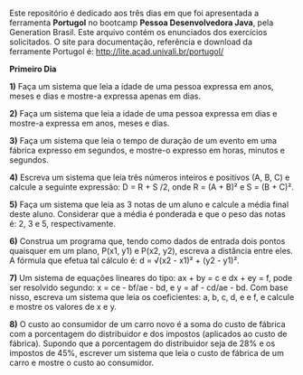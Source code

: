 Este repositório é dedicado aos três dias em que foi apresentada a ferramenta **Portugol** no bootcamp **Pessoa Desenvolvedora Java**, pela Generation Brasil. Este arquivo contém os enunciados dos exercícios solicitados. 
O site para documentação, referência e download da ferramente Portugol é: http://lite.acad.univali.br/portugol/

**Primeiro Dia**

**1)** Faça um sistema que leia a idade de uma pessoa expressa em anos, meses e dias e mostre-a expressa apenas em dias.

**2)** Faça um sistema que leia a idade de uma pessoa expressa em dias e mostre-a expressa em anos, meses e dias.

**3)** Faça um sistema que leia o tempo de duração de um evento em uma fábrica expresso em segundos, e mostre-o expresso em horas, minutos e segundos.

**4)** Escreva um sistema que leia três números inteiros e positivos (A, B, C) e calcule a seguinte expressão: D = R + S /2, onde R = (A + B)² e S = (B + C)².

**5)** Faça um sistema que leia as 3 notas de um aluno e calcule a média final deste aluno. Considerar que a média é ponderada e que o peso das notas é: 2, 3 e 5, respectivamente.

**6)** Construa um programa que, tendo como dados de entrada dois pontos quaisquer em um plano, P(x1, y1) e P(x2, y2), escreva a distância entre eles. A fórmula que efetua tal cálculo é: d = √(x2 - x1)² + (y2 - y1)².

**7)** Um sistema de equações lineares do tipo: ax + by = c e dx + ey = f, pode ser resolvido segundo: x = ce - bf/ae - bd, e y = af - cd/ae - bd. Com base nisso, escreva um sistema que leia os coeficientes: a, b, c, d, e e f, e calcule e mostre os
valores de x e y.

**8)** O custo ao consumidor de um carro novo é a soma do custo de fábrica com a porcentagem do distribuidor e dos impostos (aplicados ao custo de fábrica). Supondo que a porcentagem do distribuidor seja de 28% e os impostos de 45%, escrever um sistema que leia o custo de fábrica de um carro e mostre o custo ao consumidor.
